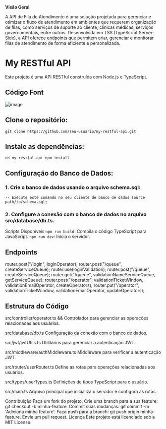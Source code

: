**Visão Geral**


A API de Fila de Atendimento é uma solução projetada para gerenciar e otimizar o fluxo de atendimento em ambientes que requerem organização de filas, como serviços de suporte ao cliente, clínicas médicas, serviços governamentais, entre outros. Desenvolvida em TSS (TypeScript Server-Side), a API oferece endpoints que permitem criar, gerenciar e monitorar filas de atendimento de forma eficiente e personalizada.


# My RESTful API

Este projeto é uma API RESTful construída com Node.js e TypeScript.

## Código Font

![image](https://github.com/DevFelipreis/service_queue_back_end/assets/134344282/941a8ca9-f1d7-4ce7-b8a6-42037a5b3a7a)


## Clone o repositório:

``git clone https://github.com/seu-usuario/my-restful-api.git
``

## Instale as dependências:

``cd my-restful-api
npm install
``

## Configuração do Banco de Dados:
### 1. Crie o banco de dados usando o arquivo schema.sql:

``-- Execute este comando no seu cliente de banco de dados
source path/to/schema.sql;
``

### 2. Configure a conexão com o banco de dados no arquivo src/database/db.ts.
Scripts Disponíveis
``npm run build``: Compila o código TypeScript para JavaScript.
``npm run dev``: Inicia o servidor.

## Endpoints
router.post("/login", loginOperator);
router.post("/queue", createServiceQueue);
router.use(loginValidation);
router.post("/queue", createServiceQueue);
router.get("/queue", validationNameServiceQueue, getServiceQueue);
router.post("/operator", validationTicketWindow, validationEmailOperator, createOperators);
router.put("/operator", validationTicketWindow, validationEmailOperator, updateOperators);

## Estrutura do Código
src/controller/operator.ts && 
Controlador para gerenciar as operações relacionadas aos usuários.

src/database/db.ts
Configuração da conexão com o banco de dados.

src/jwt/jwtUtils.ts
Utilitários para gerenciar a autenticação JWT.

src/middleware/authMiddleware.ts
Middleware para verificar a autenticação JWT.

src/router/userRouter.ts
Define as rotas para operações relacionadas aos usuários.

src/types/userTypes.ts
Definições de tipos TypeScript para o usuário.

src/main.ts
Arquivo principal que inicializa o servidor e configura as rotas.

Contribuição
Faça um fork do projeto.
Crie uma branch para a sua feature: git checkout -b minha-feature.
Commit suas mudanças: git commit -m 'Adiciona minha feature'.
Faça push para a branch: git push origin minha-feature.
Envie um pull request.
Licença
Este projeto está licenciado sob a MIT License.
